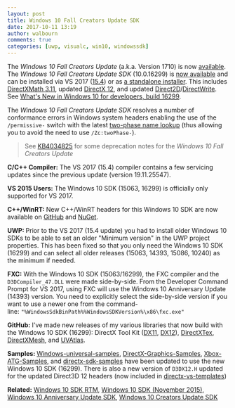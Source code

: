 ```yaml
---
layout: post
title: Windows 10 Fall Creators Update SDK
date: 2017-10-11 13:19
author: walbourn
comments: true
categories: [uwp, visualc, win10, windowssdk]
---
```

The <em>Windows 10 Fall Creators Update</em> (a.k.a. Version 1710) is now <a href="https://blogs.windows.com/windowsexperience/2017/10/17/whats-new-windows-10-fall-creators-update/">available</a>. The <em>Windows 10 Fall Creators Update SDK</em> (10.0.16299) is <a href="https://blogs.windows.com/buildingapps/2017/10/10/windows-developer-day-london-windows-10-fall-creators-update-sdk-availability/">now available</a> and can be installed via VS 2017 (<a href="https://devblogs.microsoft.com/visualstudio/visual-studio-2017-version-15-4-released/">15.4</a>) or as <a href="https://go.microsoft.com/fwlink/?linkid=859886">a standalone installer</a>. This includes <a href="https://walbourn.github.io/directxmath-3-11/">DirectXMath 3.11</a>, updated <a href="https://docs.microsoft.com/en-us/windows/desktop/direct3d12/new-releases">DirectX 12</a>, and updated <a href="https://docs.microsoft.com/en-us/windows/desktop/Direct2D/what-s-new-in-direct2d-for-windows-8-consumer-preview">Direct2D</a>/<a href="https://docs.microsoft.com/en-us/windows/desktop/DirectWrite/what-s-new-in-directwrite-for-windows-8-consumer-preview">DirectWrite</a>. See <a href="https://docs.microsoft.com/en-us/windows/uwp/whats-new/windows-10-build-16299">What's New in Windows 10 for developers, build 16299</a>.
<!--more-->

The <em>Windows 10 Fall Creators Update SDK</em> resolves a number of conformance errors in Windows system headers enabling the use of the <code>/permissive-</code> switch with the latest <a href="https://devblogs.microsoft.com/cppblog/two-phase-name-lookup-support-comes-to-msvc/">two-phase name lookup</a> (thus allowing you to avoid the need to use ``/Zc:twoPhase-``).

> See <a href="https://support.microsoft.com/en-us/help/4034825/features-that-are-removed-or-deprecated-in-windows-10-fall-creators-up">KB4034825</a> for some deprecation notes for the <em>Windows 10 Fall Creators Update</em>

<strong>C/C++ Compiler:</strong> The VS 2017 (15.4) compiler contains a few servicing updates since the previous update (version 19.11.25547).

<strong>VS 2015 Users:</strong> The Windows 10 SDK (15063, 16299) is officially only supported for VS 2017.

<strong>C++/WinRT:</strong> New C++/WinRT headers for this Windows 10 SDK are now available on <a href="https://github.com/Microsoft/cppwinrt/releases/tag/fall_2017_creators_update_for_vs_15.3">GitHub</a> and <a href="https://www.nuget.org/packages/cppwinrt/2017.10.13.1">NuGet</a>.

<strong>UWP: </strong>Prior to the VS 2017 (15.4 update) you had to install older Windows 10 SDKs to be able to set an older "Minimum version" in the UWP project properties. This has been fixed so that you only need the Windows 10 SDK (16299) and can select all older releases (15063, 14393, 15086, 10240) as the minimum if needed.

<strong>FXC:</strong> With the Windows 10 SDK (15063/16299), the FXC compiler and the <code>D3DCompiler_47.DLL</code> were made side-by-side. From the Developer Command Prompt for VS 2017, using FXC will use the Windows 10 Anniversary Update (14393) version. You need to explicitly select the side-by-side version if you want to use a newer one from the command-line: ``"%WindowsSdkBinPath%%WindowsSDKVersion%\x86\fxc.exe"``

<strong>GitHub:</strong> I've made new releases of my various libraries that now build with the Windows 10 SDK (16299): DirectX Tool Kit (<a href="https://github.com/Microsoft/DirectXTK/releases">DX11</a>, <a href="https://github.com/Microsoft/DirectXTK12/releases">DX12</a>), <a href="https://github.com/Microsoft/DirectXTex/releases">DirectXTex</a>, <a href="https://github.com/Microsoft/DirectXMesh/releases">DirectXMesh</a>, and <a href="https://github.com/Microsoft/UVAtlas/releases">UVAtlas</a>.

<strong>Samples: </strong><a href="https://github.com/Microsoft/Windows-universal-samples">Windows-universal-samples</a>, <a href="https://github.com/Microsoft/DirectX-Graphics-Samples">DirectX-Graphics-Samples</a>, <a href="https://github.com/Microsoft/Xbox-ATG-Samples/releases">Xbox-ATG-Samples</a>, and <a href="https://github.com/walbourn/directx-sdk-samples">directx-sdk-samples</a> have been updated to use the new Windows 10 SDK (16299). There is also a new version of <code>D3DX12.H</code> updated for the updated Direct3D 12 headers (now included in <a href="https://github.com/walbourn/directx-vs-templates">directx-vs-templates</a>)

<strong>Related:</strong> <a href="https://walbourn.github.io/windows-10-sdk-rtm/">Windows 10 SDK RTM</a>, <a href="https://walbourn.github.io/windows-10-sdk-november-2015/">Windows 10 SDK (November 2015)</a>, <a href="https://walbourn.github.io/windows-10-anniversary-update-sdk/">Windows 10 Anniversary Update SDK</a>, <a href="https://walbourn.github.io/windows-10-creators-update-sdk/">Windows 10 Creators Update SDK</a>
